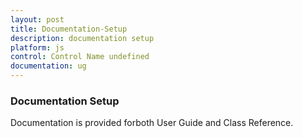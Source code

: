 ```yaml
---
layout: post
title: Documentation-Setup
description: documentation setup  
platform: js
control: Control Name undefined
documentation: ug
---
```


### Documentation Setup  

Documentation is provided forboth User Guide and Class Reference.


